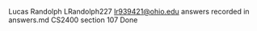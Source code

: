 Lucas Randolph
LRandolph227
lr939421@ohio.edu
answers recorded in answers.md
CS2400 section 107
Done
